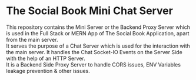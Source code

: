 # The Social Book Mini Chat Server
This repository contains the Mini Server or the Backend Proxy Server which is used in the Full Stack or MERN App of The Social Book Application, apart from the main server.<br> 
It serves the purpose of a Chat Server which is used for the interaction with the main server. It handles the Chat Socket-IO Events on the Server Side with the help of an HTTP Server.<br> 
It is a Backend Side Proxy Server to handle CORS issues, ENV Variables leakage prevention & other issues. 
